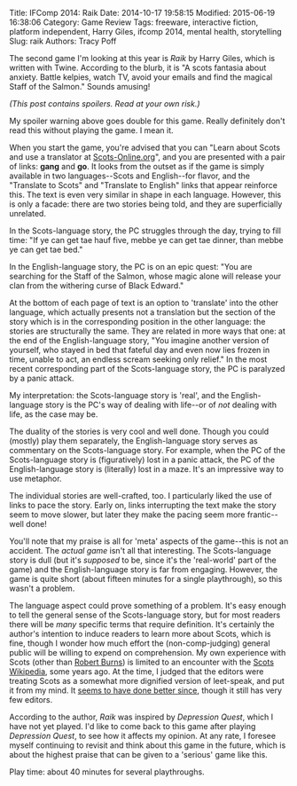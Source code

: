 Title: IFComp 2014: Raik
Date: 2014-10-17 19:58:15
Modified: 2015-06-19 16:38:06
Category: Game Review
Tags: freeware, interactive fiction, platform independent, Harry Giles, ifcomp 2014, mental health, storytelling
Slug: raik
Authors: Tracy Poff

The second game I'm looking at this year is *Raik* by Harry Giles, which is written with Twine. According to the blurb, it is "A scots fantasia about anxiety. Battle kelpies, watch TV, avoid your emails and find the magical Staff of the Salmon." Sounds amusing!

*(This post contains spoilers. Read at your own risk.)*

My spoiler warning above goes double for this game. Really definitely don't read this without playing the game. I mean it.

When you start the game, you're advised that you can "Learn about Scots and use a translator at [Scots-Online.org][scots]", and you are presented with a pair of links: **gang** and **go**. It looks from the outset as if the game is simply available in two languages--Scots and English--for flavor, and the "Translate to Scots" and "Translate to English" links that appear reinforce this. The text is even very similar in shape in each language. However, this is only a facade: there are two stories being told, and they are superficially unrelated.

In the Scots-language story, the PC struggles through the day, trying to fill time: "If ye can get tae hauf five, mebbe ye can get tae dinner, than mebbe ye can get tae bed."

In the English-language story, the PC is on an epic quest: "You are searching for the Staff of the Salmon, whose magic alone will release your clan from the withering curse of Black Edward."

At the bottom of each page of text is an option to 'translate' into the other language, which actually presents not a translation but the section of the story which is in the corresponding position in the other language: the stories are structurally the same. They are related in more ways that one: at the end of the English-language story, "You imagine another version of yourself, who stayed in bed that fateful day and even now lies frozen in time, unable to act, an endless scream seeking only relief." In the most recent corresponding part of the Scots-language story, the PC is paralyzed by a panic attack.

My interpretation: the Scots-language story is 'real', and the English-language story is the PC's way of dealing with life--or of *not* dealing with life, as the case may be.

The duality of the stories is very cool and well done. Though you could (mostly) play them separately, the English-language story serves as commentary on the Scots-language story. For example, when the PC of the Scots-language story is (figuratively) lost in a panic attack, the PC of the English-language story is (literally) lost in a maze. It's an impressive way to use metaphor.

The individual stories are well-crafted, too. I particularly liked the use of links to pace the story. Early on, links interrupting the text make the story seem to move slower, but later they make the pacing seem more frantic--well done!

You'll note that my praise is all for 'meta' aspects of the game--this is not an accident. The *actual game* isn't all that interesting. The Scots-language story is dull (but it's *supposed* to be, since it's the 'real-world' part of the game) and the English-language story is far from engaging. However, the game is quite short (about fifteen minutes for a single playthrough), so this wasn't a problem.

The language aspect could prove something of a problem. It's easy enough to tell the general sense of the Scots-language story, but for most readers there will be *many* specific terms that require definition. It's certainly the author's intention to induce readers to learn more about Scots, which is fine, though I wonder how much effort the (non-comp-judging) general public will be willing to expend on comprehension. My own experience with Scots (other than [Robert Burns][mouse]) is limited to an encounter with the [Scots Wikipedia][scowp], some years ago. At the time, I judged that the editors were treating Scots as a somewhat more dignified version of leet-speak, and put it from my mind. It [seems to have done better since][scowpstats], though it still has very few editors.

According to the author, *Raik* was inspired by *Depression Quest*, which I have not yet played. I'd like to come back to this game after playing *Depression Quest*, to see how it affects my opinion. At any rate, I foresee myself continuing to revisit and think about this game in the future, which is about the highest praise that can be given to a 'serious' game like this.

Play time: about 40 minutes for several playthroughs.

[scots]: http://www.scots-online.org/
[mouse]: https://en.wikipedia.org/wiki/To_a_Mouse
[scowp]: https://sco.wikipedia.org/wiki/Main_Page
[scowpstats]: https://stats.wikimedia.org/EN/SummarySCO.htm
